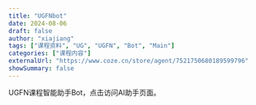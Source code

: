```yaml
---
title: "UGFNbot"
date: 2024-08-06
draft: false
author: "xiajiang"
tags: ["课程资料", "UG", "UGFN", "Bot", "Main"]
categories: ["课程内容"]
externalUrl: "https://www.coze.cn/store/agent/7521750680189599796"
showSummary: false
---
```


UGFN课程智能助手Bot，点击访问AI助手页面。